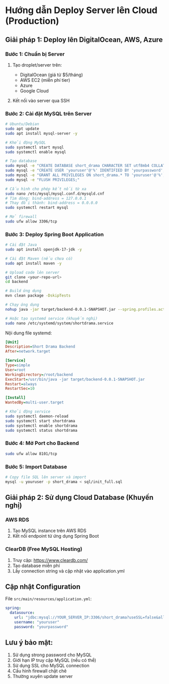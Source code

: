 # Hướng dẫn Deploy Server lên Cloud (Production)

## Giải pháp 1: Deploy lên DigitalOcean, AWS, Azure

### Bước 1: Chuẩn bị Server
1. Tạo droplet/server trên:
   - DigitalOcean (giá từ $5/tháng)
   - AWS EC2 (miễn phí tier)
   - Azure
   - Google Cloud

2. Kết nối vào server qua SSH

### Bước 2: Cài đặt MySQL trên Server
```bash
# Ubuntu/Debian
sudo apt update
sudo apt install mysql-server -y

# Khởi động MySQL
sudo systemctl start mysql
sudo systemctl enable mysql

# Tạo database
sudo mysql -e "CREATE DATABASE short_drama CHARACTER SET utf8mb4 COLLATE utf8mb4_unicode_ci;"
sudo mysql -e "CREATE USER 'youruser'@'%' IDENTIFIED BY 'yourpassword';"
sudo mysql -e "GRANT ALL PRIVILEGES ON short_drama.* TO 'youruser'@'%';"
sudo mysql -e "FLUSH PRIVILEGES;"

# Cấu hình cho phép kết nối từ xa
sudo nano /etc/mysql/mysql.conf.d/mysqld.cnf
# Tìm dòng: bind-address = 127.0.0.1
# Thay đổi thành: bind-address = 0.0.0.0
sudo systemctl restart mysql

# Mở firewall
sudo ufw allow 3306/tcp
```

### Bước 3: Deploy Spring Boot Application
```bash
# Cài đặt Java
sudo apt install openjdk-17-jdk -y

# Cài đặt Maven (nếu chưa có)
sudo apt install maven -y

# Upload code lên server
git clone <your-repo-url>
cd backend

# Build ứng dụng
mvn clean package -DskipTests

# Chạy ứng dụng
nohup java -jar target/backend-0.0.1-SNAPSHOT.jar --spring.profiles.active=prod > app.log 2>&1 &

# Hoặc tạo systemd service (khuyến nghị)
sudo nano /etc/systemd/system/shortdrama.service
```

Nội dung file systemd:
```ini
[Unit]
Description=Short Drama Backend
After=network.target

[Service]
Type=simple
User=root
WorkingDirectory=/root/backend
ExecStart=/usr/bin/java -jar target/backend-0.0.1-SNAPSHOT.jar
Restart=always
RestartSec=10

[Install]
WantedBy=multi-user.target
```

```bash
# Khởi động service
sudo systemctl daemon-reload
sudo systemctl start shortdrama
sudo systemctl enable shortdrama
sudo systemctl status shortdrama
```

### Bước 4: Mở Port cho Backend
```bash
sudo ufw allow 8101/tcp
```

### Bước 5: Import Database
```bash
# Copy file SQL lên server và import
mysql -u youruser -p short_drama < sql/init_full.sql
```

## Giải pháp 2: Sử dụng Cloud Database (Khuyến nghị)

### AWS RDS
1. Tạo MySQL instance trên AWS RDS
2. Kết nối endpoint từ ứng dụng Spring Boot

### ClearDB (Free MySQL Hosting)
1. Truy cập: https://www.cleardb.com/
2. Tạo database miễn phí
3. Lấy connection string và cập nhật vào application.yml

## Cập nhật Configuration

File `src/main/resources/application.yml`:
```yaml
spring:
  datasource:
    url: "jdbc:mysql://YOUR_SERVER_IP:3306/short_drama?useSSL=false&allowPublicKeyRetrieval=true"
    username: "youruser"
    password: "yourpassword"
```

## Lưu ý bảo mật:
1. Sử dụng strong password cho MySQL
2. Giới hạn IP truy cập MySQL (nếu có thể)
3. Sử dụng SSL cho MySQL connection
4. Cấu hình firewall chặt chẽ
5. Thường xuyên update server

